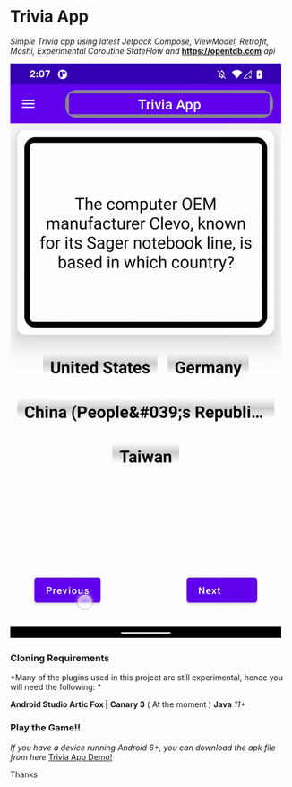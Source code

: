 # Trivia App 

*Simple Trivia app using latest Jetpack Compose, ViewModel, Retrofit, Moshi, Experimental Coroutine StateFlow and* **https://opentdb.com** *api*

![Trivia App Demo](Demo/TriviaAppDemo.gif)


### Cloning Requirements 
*Many of the plugins used in this project are still experimental, hence you will need the following: *

**Android Studio Artic Fox | Canary 3**  ( At the moment )
**Java** *11+*


### Play the Game!!
*If you have a device running Android 6+, you can download the apk file from here*  [Trivia App Demo!](https://github.com/inehemiasm/TriviaApp-Jetpack_Compose/blob/main/Demo/app-debug.apk)

Thanks

